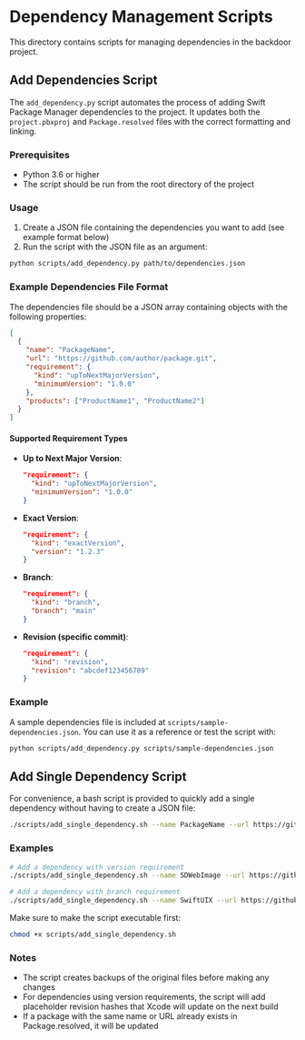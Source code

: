 # Dependency Management Scripts

This directory contains scripts for managing dependencies in the backdoor project.

## Add Dependencies Script

The `add_dependency.py` script automates the process of adding Swift Package Manager dependencies to the project. It updates both the `project.pbxproj` and `Package.resolved` files with the correct formatting and linking.

### Prerequisites

- Python 3.6 or higher
- The script should be run from the root directory of the project

### Usage

1. Create a JSON file containing the dependencies you want to add (see example format below)
2. Run the script with the JSON file as an argument:

```bash
python scripts/add_dependency.py path/to/dependencies.json
```

### Example Dependencies File Format

The dependencies file should be a JSON array containing objects with the following properties:

```json
[
  {
    "name": "PackageName",
    "url": "https://github.com/author/package.git",
    "requirement": {
      "kind": "upToNextMajorVersion",
      "minimumVersion": "1.0.0"
    },
    "products": ["ProductName1", "ProductName2"]
  }
]
```

#### Supported Requirement Types

- **Up to Next Major Version**:
  ```json
  "requirement": {
    "kind": "upToNextMajorVersion",
    "minimumVersion": "1.0.0"
  }
  ```

- **Exact Version**:
  ```json
  "requirement": {
    "kind": "exactVersion",
    "version": "1.2.3"
  }
  ```

- **Branch**:
  ```json
  "requirement": {
    "kind": "branch",
    "branch": "main"
  }
  ```

- **Revision (specific commit)**:
  ```json
  "requirement": {
    "kind": "revision",
    "revision": "abcdef123456789"
  }
  ```

### Example

A sample dependencies file is included at `scripts/sample-dependencies.json`. You can use it as a reference or test the script with:

```bash
python scripts/add_dependency.py scripts/sample-dependencies.json
```

## Add Single Dependency Script

For convenience, a bash script is provided to quickly add a single dependency without having to create a JSON file:

```bash
./scripts/add_single_dependency.sh --name PackageName --url https://github.com/author/package.git --kind upToNextMajorVersion --version 1.0.0 --products Product1,Product2
```

### Examples

```bash
# Add a dependency with version requirement
./scripts/add_single_dependency.sh --name SDWebImage --url https://github.com/SDWebImage/SDWebImage.git --kind upToNextMajorVersion --version 5.18.3 --products SDWebImage,SDWebImageMapKit

# Add a dependency with branch requirement
./scripts/add_single_dependency.sh --name SwiftUIX --url https://github.com/SwiftUIX/SwiftUIX.git --kind branch --branch main --products SwiftUIX
```

Make sure to make the script executable first:

```bash
chmod +x scripts/add_single_dependency.sh
```

### Notes

- The script creates backups of the original files before making any changes
- For dependencies using version requirements, the script will add placeholder revision hashes that Xcode will update on the next build
- If a package with the same name or URL already exists in Package.resolved, it will be updated
